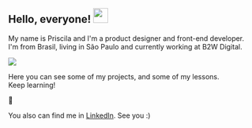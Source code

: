 ## Hello, everyone! <img src="https://raw.githubusercontent.com/MartinHeinz/MartinHeinz/master/wave.gif" width="30px">
<p>My name is Priscila and I'm a product designer and front-end developer. <br />
I'm from Brasil, living in São Paulo and currently working at B2W Digital. </p>


<a href="https://github.com/priscilaandreani/priscilaandreani">
  <img align="center" src="https://github-readme-stats.vercel.app/api/top-langs/?username=priscilaandreani&hide=java,html&title_color=ffffff&text_color=c9cacc&icon_color=2bbc8a&bg_color=1d1f21" />
</a>


<p>Here you can see some of my projects, and some of my lessons. <br /> 
Keep learning! </p> 🚀


You also can find me in [LinkedIn](https://www.linkedin.com/in/priscilaandreani/). See you :)
